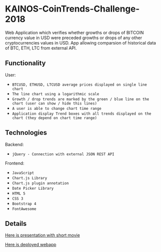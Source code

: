 # KAINOS-CoinTrends-Challenge-2018

Web Application which verifies whether growths or drops of BITCOIN currency value in USD were preceded growths or drops of any other cryptocurrencies values in USD. App allowing comparsion of historical data of BTC, ETH, LTC from external API.

## Functionality

User:
* `BTCUSD, ETHUSD, LTCUSD average prices displayed on single line chart`
* `The line chart using a logarithmic scale`
* `Growth / drop trends are marked by the green / blue line on the chart (user can show / hide this lines)`
* `A user is able to change chart time range`
* `Application display Trend boxes with all trends displayed on the chart (they depend on chart time range)`

## Technologies

Backend:
* `jQuery - Connection with external JSON REST API`

Frontend:
* `JavaScript`
* `Chart.js Library`
* `Chart.js plugin annotation`
* `Date Picker Library`
* `HTML 5`
* `CSS 3`
* `Bootstrap 4`
* `FontAwesome`

## Details

[Here is presentation with short movie](http://jaroslawkowalczyk.pl/en.html)

[Here is deployed webapp](http://jaroslawkowalczyk.pl/chart)
